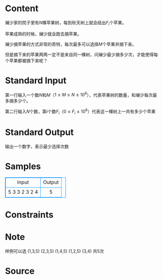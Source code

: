 
# Content

斓少家的院子里有$N$棵苹果树，每到秋天树上就会结出$F_i$个苹果。

苹果成熟的时候，斓少就会跑去摘苹果。

斓少摘苹果的方式非常的奇特，每次最多可以选择$M$个苹果并摘下来。

但是摘下来的苹果两两一定不是来自同一棵树，问斓少最少摘多少次，才能使得每个苹果都被摘下来呢？

# Standard Input

第一行输入一个数$N$和$M$（$1 \leq M \leq N \leq 10^6$），代表苹果树的数量，和斓少每次最多摘多少个。

第二行输入$N$个数，第$i$个数$F_i$（$0 \leq F_i \leq 10^6$）代表这一棵树上一共有多少个苹果

# Standard Output

输出一个数字，表示最少选择次数

# Samples

<style>
        table,table tr th, table tr td { border:1px solid #0094ff; }
        table { width: 200px; min-height: 25px; line-height: 25px; text-align: center; border-collapse: collapse;}   
    </style>
<table>
	<tr>
		<td>Input</td>
		<td>Output</td>
	</tr>
<tr><td>5 3
3 2 3 2 4</td><td>5</td></tr></table>


# Constraints



# Note

样例可以选 (1,3,5) (2,3,5) (1,4,5) (1,2,5) (3,4) 共5次

# Source


